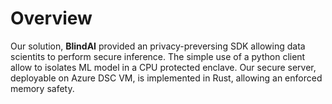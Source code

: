 # Overview

Our solution, **BlindAI** provided an privacy-preversing SDK allowing data scientits to perform secure inference.
The simple use of a python client allow to isolates ML model in a CPU protected enclave.
Our secure server, deployable on Azure DSC VM, is implemented in Rust, allowing an enforced memory safety.
